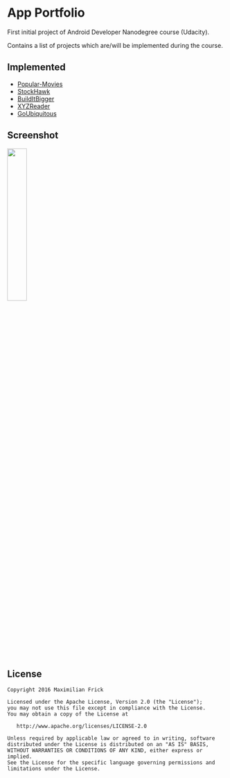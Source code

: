 # App Portfolio
First initial project of Android Developer Nanodegree course (Udacity).

Contains a list of projects which are/will be implemented during the course.

## Implemented
* [Popular-Movies](https://github.com/MaximilianFrick/popular-movies)
* [StockHawk](https://github.com/MaximilianFrick/stockhawk)
* [BuildItBigger](https://github.com/MaximilianFrick/build-it-bigger)
* [XYZReader](https://github.com/MaximilianFrick/xyzreader)
* [GoUbiquitous](https://github.com/MaximilianFrick/go-ubiquitous)

## Screenshot
<img width="30%" src="https://cloud.githubusercontent.com/assets/4439173/21050866/7f97b8c6-be1d-11e6-83c1-2e43873d682b.png" />

## License
```
Copyright 2016 Maximilian Frick

Licensed under the Apache License, Version 2.0 (the "License");
you may not use this file except in compliance with the License.
You may obtain a copy of the License at

   http://www.apache.org/licenses/LICENSE-2.0

Unless required by applicable law or agreed to in writing, software
distributed under the License is distributed on an "AS IS" BASIS,
WITHOUT WARRANTIES OR CONDITIONS OF ANY KIND, either express or implied.
See the License for the specific language governing permissions and
limitations under the License.
```
